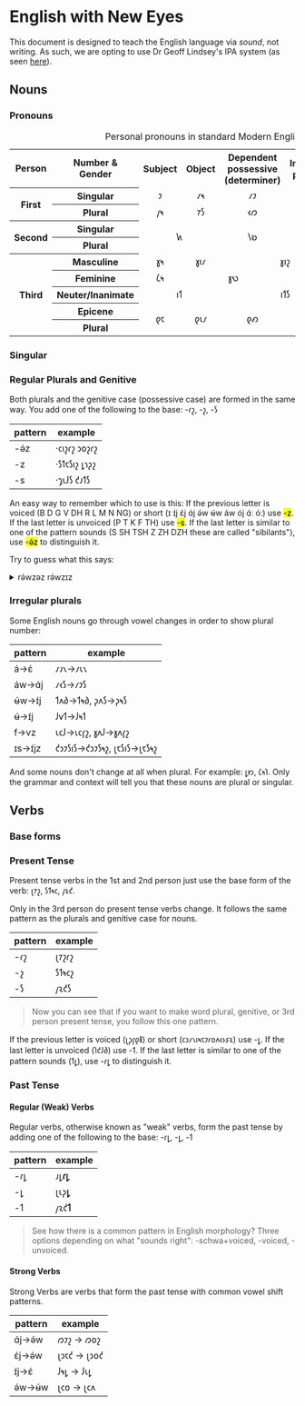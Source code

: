 # English with New Eyes

This document is designed to teach the English language via *sound*, not writing. As such, we are opting to use Dr Geoff Lindsey's IPA system (as seen [here](https://www.youtube.com/watch?v=gtnlGH055TA)).

## Nouns

### Pronouns

<table style="text-align:center">
<caption>Personal pronouns in standard Modern English</caption>
<tbody><tr>
<th>Person
</th>
<th colspan="2">Number &amp; Gender
</th>
<th>Subject</th>
<th>Object</th>
<th>Dependent possessive (determiner)</th>
<th>Independent possessive</th>
<th>Reflexive</th></tr>
<tr>
<th rowspan="2">First
</th>
<th colspan="2">Singular
</th>
<td>𐑲</td>
<td>𐑥𐑰</td>
<td>𐑥𐑲</td>
<td>𐑥𐑲𐑯</td>
<td>𐑥𐑲𐑕𐑧𐑤𐑓</td></tr>
<tr>
<th colspan="2">Plural
</th>
<td>𐑢𐑰</td>
<td>𐑳𐑕</td>
<td>𐑬𐑼</td>
<td>𐑬𐑼𐑟</td>
<td>𐑬𐑼𐑕𐑧𐑤𐑝𐑟</td></tr>
<tr>
<th rowspan="2">Second</th>
<th colspan="2">Singular</th>
<td colspan="2" rowspan="2">𐑿</td>
<td rowspan="2">𐑘𐑹</td>
<td rowspan="2">𐑘𐑹𐑟</td>
<td>𐑘𐑹𐑕𐑧𐑤𐑓</td></tr>
<tr>
<th colspan="2">Plural</th>
<td>𐑘𐑹𐑕𐑧𐑤𐑝𐑟</td></tr>
<tr>
<th colspan="2" rowspan="5">Third</th>
<th>Masculine</th>
<td>𐑣𐑰</td>
<td>𐑣𐑦𐑥</td>
<td colspan="2">𐑣𐑦𐑟</td>
<td>𐑣𐑦𐑥𐑕𐑧𐑤𐑓</td></tr>
<tr>
<th>Feminine
</th>
<td>𐑖𐑰</td>
<td colspan="2">𐑣𐑻</td>
<td>𐑣𐑻𐑟</td>
<td>𐑣𐑻𐑕𐑧𐑤𐑓</td></tr>
<tr>
<th>Neuter/Inanimate</th>
<td colspan="2">𐑦𐑑</td>
<td colspan="2">𐑦𐑑𐑕</td>
<td>𐑦𐑑𐑕𐑧𐑤𐑓</td></tr>
<tr>
<th>Epicene</th>
<td rowspan="2">𐑞𐑱</td>
<td rowspan="2">𐑞𐑧𐑥</td>
<td rowspan="2">𐑞𐑺</td>
<td rowspan="2">𐑞𐑺𐑟</td>
<td>𐑞𐑧𐑥𐑕𐑧𐑤𐑓</td></tr>
<tr>
<th>Plural</th>
<td>𐑞𐑧𐑥𐑕𐑧𐑤𐑝𐑟</td></tr>
</tbody></table>

### Singular

### Regular Plurals and Genitive

Both plurals and the genitive case (possessive case) are formed in the same way. You add one of the following to the base: -𐑩𐑟, -𐑟, -𐑕

| pattern | example | 
| --- | --- |
| -ə́z | ·𐑤𐑦𐑟𐑩𐑟 𐑮𐑴𐑟𐑩𐑟 |
| -z | ·𐑕𐑑𐑱𐑕𐑦𐑟 𐑛𐑪𐑜𐑟 |
| -s | ·𐑡𐑧𐑓𐑕 𐑒𐑨𐑑𐑕 |


An easy way to remember which to use is this: If the previous letter is voiced (B D G V DH R L M N NG) or short (ɪ ɪ́j ɛ́j ɑ́j ə́w ʉ́w áw ój ɑ́ː óː) use <mark>-z</mark>. If the last letter is unvoiced (P T K F TH) use <mark>-s</mark>. If the last letter is similar to one of the pattern sounds (S SH TSH Z ZH DZH these are called "sibilants"), use <mark>-ə́z</mark> to distinguish it.


Try to guess what this says:

<details>
    <summary>rə́wzəz rə́wzɪz</summary>
    <p>Rosa's roses</p>
</details>

### Irregular plurals

Some English nouns go through vowel changes in order to show plural number:

| pattern | example | 
| --- | --- |
| á->ɛ́ | 𐑥𐑨𐑯->𐑥𐑧𐑯 |
| áw->ɑ́j | 𐑥𐑬𐑕->𐑥𐑲𐑕 |
| ʉ́w->ɪ́j | 𐑑𐑵𐑔->𐑑𐑰𐑔, 𐑜𐑵𐑕->𐑜𐑰𐑕 |
| ʉ́->ɪ́j | 𐑓𐑫𐑑->𐑓𐑰𐑑|
| f->vz | 𐑧𐑤𐑓->𐑧𐑤𐑝𐑟, 𐑣𐑵𐑓->𐑣𐑵𐑝𐑟 |
| ɪs->ɪ́jz | 𐑒𐑮𐑲𐑕𐑦𐑕->𐑒𐑮𐑲𐑕𐑰𐑟, 𐑚𐑱𐑕𐑦𐑕->𐑚𐑱𐑕𐑰𐑟 |

And some nouns don't change at all when plural. For example: 𐑛𐑽, 𐑖𐑰𐑐. Only the grammar and context will tell you that these nouns are plural or singular.

## Verbs

### Base forms

### Present Tense

Present tense verbs in the 1st and 2nd person just use the base form of the verb: 𐑚𐑳𐑟, 𐑕𐑑𐑰𐑤, 𐑢𐑷𐑒.

Only in the 3rd person do present tense verbs change. It follows the same pattern as the plurals and genitive case for nouns.

| pattern | example | 
| --- | --- |
| -𐑩𐑟 | 𐑚𐑳𐑟𐑩𐑟 |
| -𐑟 | 𐑕𐑑𐑰𐑤𐑟 |
| -𐑕 | 𐑢𐑷𐑒𐑕 |

<blockquote>
    Now you can see that if you want to make word plural, genitive, or 3rd person present tense, you follow this one pattern.
</blockquote>

If the previous letter is voiced (𐑚𐑜𐑝𐑞𐑙) or short (𐑤𐑮𐑥𐑯𐑦𐑰𐑱𐑲𐑩𐑴𐑵𐑬𐑶𐑭𐑷) use -𐑛. If the last letter is unvoiced (𐑐𐑒𐑓𐑔) use -𐑑. If the last letter is similar to one of the pattern sounds (𐑑𐑛), use -𐑩𐑛 to distinguish it.

### Past Tense

#### Regular (Weak) Verbs

Regular verbs, otherwise known as "weak" verbs, form the past tense by adding one of the following to the base: -𐑩𐑛, -𐑛, -𐑑

| pattern | example | 
| --- | --- |
| -𐑩𐑛 | 𐑨𐑛**𐑩𐑛** |
| -𐑛 | 𐑚𐑧𐑜**𐑛** |
| -𐑑 | 𐑢𐑷𐑒**𐑑** |

<blockquote>
    See how there is a common pattern in English morphology? Three options depending on what "sounds right": -schwa+voiced, -voiced, -unvoiced.
</blockquote>

#### Strong Verbs

Strong Verbs are verbs that form the past tense with common vowel shift patterns.

| pattern | example | 
| --- | --- |
| ɑ́j->ə́w | 𐑼𐑲𐑟 -> 𐑼𐑴𐑟 |
| ɛ́j->ə́w | 𐑚𐑮𐑱𐑒 -> 𐑚𐑮𐑴𐑒 |
| ɪ́j->ɛ́ | 𐑓𐑰𐑛 -> 𐑓𐑧𐑛 |
| ə́w->ʉ́w | 𐑚𐑤𐑴 -> 𐑚𐑤𐑵 |
